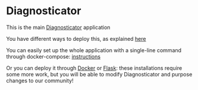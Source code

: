 # Diagnosticator

This is the main [Diagnosticator](https://diagnosticator.com) application

You have different ways to deploy this, as explained [here](https://diagnosticator.com/development_installation)

You can easily set up the whole application with a single-line command through docker-compose: [instructions](https://diagnosticator.com/installation)

Or you can deploy it through [Docker](https://diagnosticator.com/development_installation_docker) or [Flask](https://diagnosticator.com/development_installation_flask):
these installations require some more work, but you will be able to modify Diagnosticator and purpose changes to our community!
